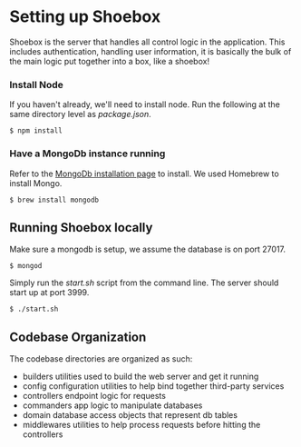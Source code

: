 # Setting up Shoebox
Shoebox is the server that handles all control logic in the application. This includes authentication, handling user information, it is basically the bulk of the main logic put together into a box, like a shoebox!

### Install Node
If you haven't already, we'll need to install node. Run the following at the same directory level as _package.json_.
```
$ npm install
```

### Have a MongoDb instance running
Refer to the [MongoDb installation page](https://docs.mongodb.com/master/installation/) to install. We used Homebrew to install Mongo.
```
$ brew install mongodb
```

## Running Shoebox locally
Make sure a mongodb is setup, we assume the database is on port 27017.
```
$ mongod
```

Simply run the _start.sh_ script from the command line. The server should start up at port 3999.
```
$ ./start.sh
```

## Codebase Organization
The codebase directories are organized as such:
- builders		utilities used to build the web server and get it running
- config		configuration utilities to help bind together third-party services
- controllers		endpoint logic for requests
- commanders		app logic to manipulate databases
- domain		database access objects that represent db tables
- middlewares		utilities to help process requests before hitting the controllers

